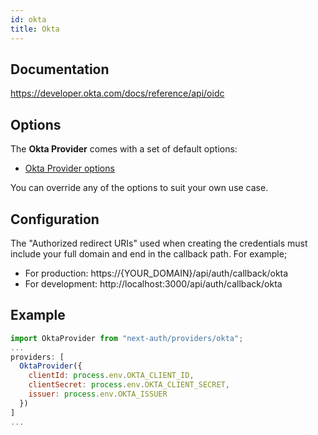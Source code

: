 ```yaml
---
id: okta
title: Okta
---
```


## Documentation

https://developer.okta.com/docs/reference/api/oidc

## Options

The **Okta Provider** comes with a set of default options:

- [Okta Provider options](https://github.com/nextauthjs/next-auth/blob/v4/packages/next-auth/src/providers/okta.ts)

You can override any of the options to suit your own use case.

## Configuration

The "Authorized redirect URIs" used when creating the credentials must include your full domain and end in the callback path. For example;

- For production: https://{YOUR_DOMAIN}/api/auth/callback/okta
- For development: http://localhost:3000/api/auth/callback/okta

## Example

```js
import OktaProvider from "next-auth/providers/okta";
...
providers: [
  OktaProvider({
    clientId: process.env.OKTA_CLIENT_ID,
    clientSecret: process.env.OKTA_CLIENT_SECRET,
    issuer: process.env.OKTA_ISSUER
  })
]
...
```
